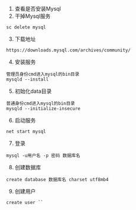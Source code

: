 1. 查看是否安装Mysql
2. 干掉Mysql服务
```
sc delete mysql
```
3. 下载地址
```
https://downloads.mysql.com/archives/community/
```
4. 安装服务
```
管理员身份cmd进入mysql的bin目录
mysqld --install
```
5. 初始化data目录
```
普通身份cmd进入mysql的bin目录
mysqld --initialize-insecure
```
6. 启动服务
```
net start mysql
```
7. 登录
```
mysql -u用户名 -p 密码 数据库名
```
8. 创建数据库
```
create database 数据库名 charset utf8mb4
```
9. 创建用户
```
create user ``
```